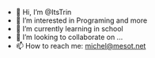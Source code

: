 - 👋 Hi, I’m @ItsTrin
- 👀 I’m interested in Programing and more
- 🌱 I’m currently learning in school
- 💞️ I’m looking to collaborate on ...
- 📫 How to reach me: michel@mesot.net

<!---
ItsTrin/ItsTrin is a ✨ special ✨ repository because its `README.md` (this file) appears on your GitHub profile.
You can click the Preview link to take a look at your changes.
--->
